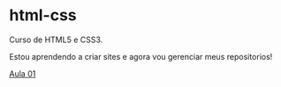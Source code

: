 # html-css
 Curso de HTML5 e CSS3.

 Estou aprendendo a criar sites e agora vou gerenciar meus repositorios!

 <a href="https://francivaldop.github.io/html-css/aulas/aula03/index.html">Aula 01</a>